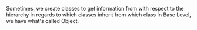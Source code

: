 Sometimes, we create classes to get information from with respect to the hierarchy in regards to which classes inherit from which class
In Base Level, we have what's called Object.
